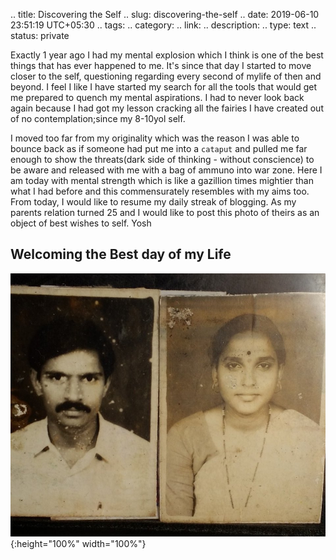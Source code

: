 .. title: Discovering the Self
.. slug: discovering-the-self
.. date: 2019-06-10 23:51:19 UTC+05:30
.. tags: 
.. category: 
.. link: 
.. description: 
.. type: text
.. status: private

Exactly 1 year ago I had my mental explosion which I think is one of the best things that has ever happened to me. It's since that day I started to move closer to the self, questioning regarding every second of mylife of then and beyond. I feel I like I have started my search for all the tools that would get me prepared to quench my mental aspirations. I had to never look back again because I had got my lesson cracking all the fairies I have created out of no contemplation;since my 8-10yol self. 

I moved too far from my originality which was the reason I was able to bounce back as if someone had put me into a `cataput` and pulled me far enough to show the threats(dark side of thinking - without conscience) to be aware and released with me with a bag of ammuno into war zone. Here I am today with mental strength which is like a gazillion times mightier than what I had before and this commensurately resembles with my aims too. From today, I would like to resume my daily streak of blogging. As my parents relation turned 25 and I would like to post this photo of theirs as an object of best wishes to self. Yosh

## Welcoming the Best day of my Life

![Parents](/images/parents.jpg){:height="100%" width="100%"}